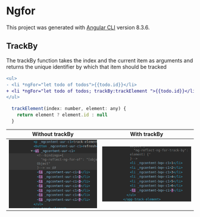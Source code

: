 # Ngfor

This project was generated with [Angular CLI](https://github.com/angular/angular-cli) version 8.3.6.

## TrackBy

The trackBy function takes the index and the current item as arguments and returns the unique identifier by which that item should be tracked

```diff
<ul>
- <li *ngFor="let todo of todos">{{todo.id}}</li>
+ <li *ngFor="let todo of todos; trackBy:trackElement ">{{todo.id}}</li>
</ul>
```

```js
  trackElement(index: number, element: any) {
    return element ? element.id : null
  }
```

|  Without trackBy | With trackBy  |
|---|---|
| <img src="https://raw.githubusercontent.com/ghoul007/Angular-NgFor/master/media/1.png" />  | <img src="https://raw.githubusercontent.com/ghoul007/Angular-NgFor/master/media/2.png" />  |



